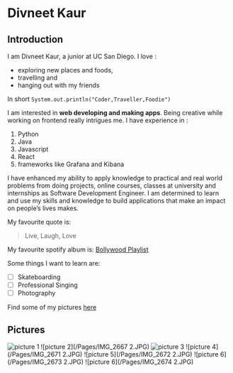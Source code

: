 # Divneet Kaur

## Introduction
I am Divneet Kaur, a junior at UC San Diego. I love :
- exploring new places and foods,
- travelling and 
- hanging out with my friends

In short `System.out.println("Coder,Traveller,Foodie")`

I am interested in **web developing and making apps**. Being creative while working on frontend really intrigues me. 
I have experience in : 
1. Python
2. Java
3. Javascript
4. React
5. frameworks like Grafana and Kibana

I have enhanced my ability to apply knowledge to practical and real world problems from doing projects, online courses, classes at university and internships as Software Development Engineer. 
I am determined to learn and use my skills and knowledge to build applications that make an impact on people’s lives makes. 

My favourite quote is:
> Live, Laugh, Love

My favourite spotify album is:
[Bollywood Playlist](https://open.spotify.com/playlist/5pnKGZHKkbKiF1zyek0iyo?si=9d7daab6ca724c40)

Some things I want to learn are:
- [ ] Skateboarding
- [ ] Professional Singing
- [ ] Photography

Find some of my pictures [here](index.md#Pictures)

## Pictures
![picture 1](/path/to/image.png)
![picture 2](/Pages/IMG_2667 2.JPG)
![picture 3](/Pages/IMG_2668.JPG)
![picture 4](/Pages/IMG_2671 2.JPG)
![picture 5](/Pages/IMG_2672 2.JPG)
![picture 6](/Pages/IMG_2673 2.JPG)
![picture 6](/Pages/IMG_2674 2.JPG)






